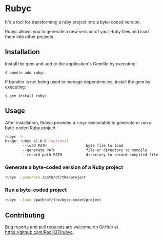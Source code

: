 # Rubyc

It's a tool for transforming a ruby project into a byte-coded version.

Rubyc allows you to generate a new version of your Ruby files and load them into other projects.

## Installation

Install the gem and add to the application's Gemfile by executing:

    $ bundle add rubyc

If bundler is not being used to manage dependencies, install the gem by executing:

    $ gem install rubyc

## Usage

After installation, Rubyc provides a `rubyc` executable to generate or run a byte-coded Ruby project.

```bash
rubyc -h
Usage: rubyc v1.0.0 [options]
        --load PATH                  byte file to load
        --generate PATH              file or directory to compile
        --record-path PATH           directory to record compiled file
```

### Generate a byte-coded version of a Ruby project

```bash
rubyc --generate /path/of/the/project
```

### Run a byte-coded project

```bash
rubyc --load /path/of/the/byte-coded/project
```

## Contributing

Bug reports and pull requests are welcome on GitHub at https://github.com/RaoH37/rubyc.

